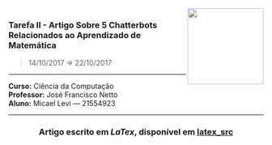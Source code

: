 <img src="http://icomp.ufam.edu.br/professores/images/ufam.png" width="150" align="right">


### Tarefa II - Artigo Sobre 5 Chatterbots Relacionados ao Aprendizado de Matemática
> 14/10/2017 ⇒ 22/10/2017

----------------------------------------

**Curso:** Ciência da Computação <br>
**Professor:** José Francisco Netto <br>
**Aluno:** Micael Levi &horbar; 21554923 <br>

----------------------------------------

<h3 align="center">
Artigo escrito em <i>LaTex</i>, disponível em <a href="/latex_src">latex_src</a>
</h3>

<!-- ---------------------------- -->
